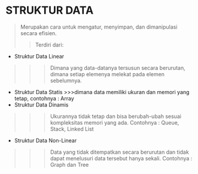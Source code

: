 # STRUKTUR DATA
>Merupakan cara untuk mengatur, menyimpan, dan dimanipulasi secara efisien.
>>Terdiri dari:
* Struktur Data Linear
>>>Dimana yang data-datanya tersusun secara berurutan, dimana setiap elemenya melekat pada elemen sebelumnya.
- Struktur Data Statis >>>dimana data memiliki ukuran dan memori yang tetap,
contohnya : Array
- Struktur Data Dinamis
>>>Ukurannya tidak tetap dan bisa berubah-ubah sesuai kompleksitas memori yang ada.
Contohnya : Queue, Stack, Linked List
* Struktur Data Non-Linear
>>>Data yang tidak ditempatkan secara berurutan dan tidak dapat menelusuri data tersebut hanya sekali.
Contohnya : Graph dan Tree
